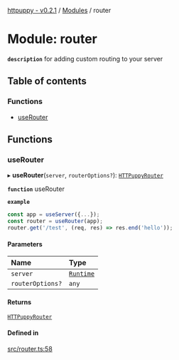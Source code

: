 [httpuppy - v0.2.1](../README.md) / [Modules](../modules.md) / router

# Module: router

**`description`** for adding custom routing to your server

## Table of contents

### Functions

- [useRouter](router.md#userouter)

## Functions

### useRouter

▸ **useRouter**(`server`, `routerOptions?`): [`HTTPuppyRouter`](../interfaces/types_server.HTTPuppyRouter.md)

**`function`** useRouter

**`example`**
```javascript
const app = useServer({...});
const router = useRouter(app);
router.get('/test', (req, res) => res.end('hello'));
```

#### Parameters

| Name | Type |
| :------ | :------ |
| `server` | [`Runtime`](../interfaces/types_server.Runtime.md) |
| `routerOptions?` | `any` |

#### Returns

[`HTTPuppyRouter`](../interfaces/types_server.HTTPuppyRouter.md)

#### Defined in

[src/router.ts:58](https://github.com/abschill/httpuppy/blob/835be98/src/router.ts#L58)
